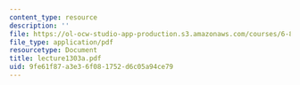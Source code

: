 ```yaml
---
content_type: resource
description: ''
file: https://ol-ocw-studio-app-production.s3.amazonaws.com/courses/6-863j-natural-language-and-the-computer-representation-of-knowledge-spring-2003/9fe61f87a3e36f081752d6c05a94ce79_lecture1303a.pdf
file_type: application/pdf
resourcetype: Document
title: lecture1303a.pdf
uid: 9fe61f87-a3e3-6f08-1752-d6c05a94ce79
---
```

